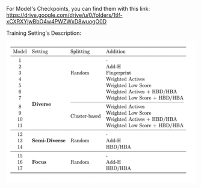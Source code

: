 For Model's Checkpoints, you can find them with this link: https://drive.google.com/drive/u/0/folders/1tlf-xCXRXYjwBbO4w4PWZWxD8wuogO0D

Training Setting's Description: 

<p align="center">
  <img src="../../images/Model_description.png" alt="Alt text" width="700">
</p>
